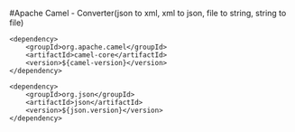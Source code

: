 #Apache Camel - Converter(json to xml, xml to json, file to string, string to file)


```
<dependency>
	<groupId>org.apache.camel</groupId>
	<artifactId>camel-core</artifactId>
	<version>${camel-version}</version>
</dependency>

<dependency>
	<groupId>org.json</groupId>
	<artifactId>json</artifactId>
	<version>${json.version}</version>
</dependency>

```
